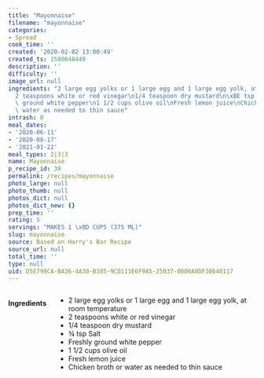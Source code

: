```yaml
---
title: "Mayonnaise"
filename: "mayonnaise"
categories:
- Spread
cook_time: ''
created: '2020-02-02 13:00:49'
created_ts: 1580648449
description: ''
difficulty: ''
image_url: null
ingredients: "2 large egg yolks or 1 large egg and 1 large egg yolk, at room temperature\n\
  2 teaspoons white or red vinegar\n1/4 teaspoon dry mustard\n\xBE tsp Salt\nFreshly\
  \ ground white pepper\n1 1/2 cups olive oil\nFresh lemon juice\nChicken broth or\
  \ water as needed to thin sauce"
intrash: 0
meal_dates:
- '2020-06-11'
- '2020-08-17'
- '2021-01-22'
meal_types: 2|3|3
name: Mayonnaise
p_recipe_id: 39
permalink: /recipes/mayonnaise
photo_large: null
photo_thumb: null
photos_dict: null
photos_dict_new: {}
prep_time: ''
rating: 5
servings: "MAKES 1 \xBD CUPS (375 ML)"
slug: mayonnaise
source: Based on Harry's Bar Recipe
source_url: null
total_time: ''
type: null
uid: D5E799CA-BA36-4A30-B385-9CD111E6F9A5-25037-0000A0DF30640117
---
```

<div class="large-8 medium-7 columns" id="writeup">	</div><!-- #writeup -->
</div><!-- #row-one -->
<div class="row" id="row-two">	<div class="medium-4 small-5 columns" id="ingredients"><h4>Ingredients</h4><div class="box box-ingredients content"><ul>
<li>2 large egg yolks or 1 large egg and 1 large egg yolk, at room temperature</li>
<li>2 teaspoons white or red vinegar</li>
<li>1/4 teaspoon dry mustard</li>
<li>¾ tsp Salt</li>
<li>Freshly ground white pepper</li>
<li>1 1/2 cups olive oil</li>
<li>Fresh lemon juice</li>
<li>Chicken broth or water as needed to thin sauce</li>
</ul>
</div>	</div>	<div class="medium-6 small-7 columns" id="directions">	</div>